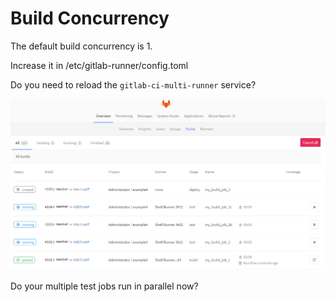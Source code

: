 # Build Concurrency

The default build concurrency is 1.

Increase it in /etc/gitlab-runner/config.toml

Do you need to reload the `gitlab-ci-multi-runner` service?

![Concurrent builds](../images/concurrent-builds.png)

Do your multiple test jobs run in parallel now?

